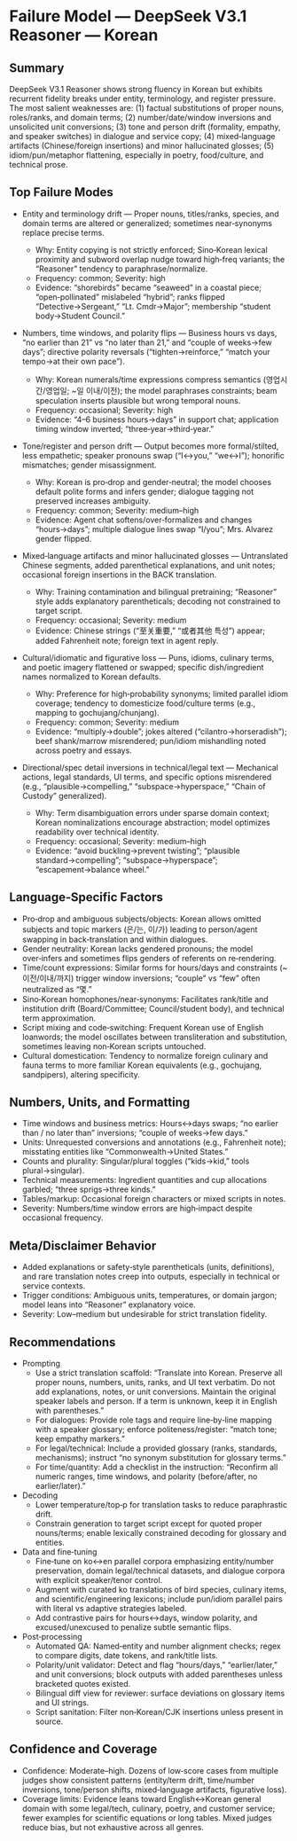 # Failure Model — DeepSeek V3.1 Reasoner — Korean

## Summary
DeepSeek V3.1 Reasoner shows strong fluency in Korean but exhibits recurrent fidelity breaks under entity, terminology, and register pressure. The most salient weaknesses are: (1) factual substitutions of proper nouns, roles/ranks, and domain terms; (2) number/date/window inversions and unsolicited unit conversions; (3) tone and person drift (formality, empathy, and speaker switches) in dialogue and service copy; (4) mixed‑language artifacts (Chinese/foreign insertions) and minor hallucinated glosses; (5) idiom/pun/metaphor flattening, especially in poetry, food/culture, and technical prose.

## Top Failure Modes
- Entity and terminology drift — Proper nouns, titles/ranks, species, and domain terms are altered or generalized; sometimes near‑synonyms replace precise terms.
  - Why: Entity copying is not strictly enforced; Sino‑Korean lexical proximity and subword overlap nudge toward high‑freq variants; the “Reasoner” tendency to paraphrase/normalize.
  - Frequency: common; Severity: high
  - Evidence: “shorebirds” became “seaweed” in a coastal piece; “open‑pollinated” mislabeled “hybrid”; ranks flipped “Detective→Sergeant,” “Lt. Cmdr→Major”; membership “student body→Student Council.”

- Numbers, time windows, and polarity flips — Business hours vs days, “no earlier than 21” vs “no later than 21,” and “couple of weeks→few days”; directive polarity reversals (“tighten→reinforce,” “match your tempo→at their own pace”).
  - Why: Korean numerals/time expressions compress semantics (영업시간/영업일; ~일 이내/이전); the model paraphrases constraints; beam speculation inserts plausible but wrong temporal nouns.
  - Frequency: occasional; Severity: high
  - Evidence: “4–6 business hours→days” in support chat; application timing window inverted; “three‑year→third‑year.”

- Tone/register and person drift — Output becomes more formal/stilted, less empathetic; speaker pronouns swap (“I↔you,” “we↔I”); honorific mismatches; gender misassignment.
  - Why: Korean is pro‑drop and gender‑neutral; the model chooses default polite forms and infers gender; dialogue tagging not preserved increases ambiguity.
  - Frequency: common; Severity: medium–high
  - Evidence: Agent chat softens/over‑formalizes and changes “hours→days”; multiple dialogue lines swap “I/you”; Mrs. Alvarez gender flipped.

- Mixed‑language artifacts and minor hallucinated glosses — Untranslated Chinese segments, added parenthetical explanations, and unit notes; occasional foreign insertions in the BACK translation.
  - Why: Training contamination and bilingual pretraining; “Reasoner” style adds explanatory parentheticals; decoding not constrained to target script.
  - Frequency: occasional; Severity: medium
  - Evidence: Chinese strings (“至关重要,” “或者其他 특성”) appear; added Fahrenheit note; foreign text in agent reply.

- Cultural/idiomatic and figurative loss — Puns, idioms, culinary terms, and poetic imagery flattened or swapped; specific dish/ingredient names normalized to Korean defaults.
  - Why: Preference for high‑probability synonyms; limited parallel idiom coverage; tendency to domesticize food/culture terms (e.g., mapping to gochujang/chunjang).
  - Frequency: common; Severity: medium
  - Evidence: “multiply→double”; jokes altered (“cilantro→horseradish”); beef shank/marrow misrendered; pun/idiom mishandling noted across poetry and essays.

- Directional/spec detail inversions in technical/legal text — Mechanical actions, legal standards, UI terms, and specific options misrendered (e.g., “plausible→compelling,” “subspace→hyperspace,” “Chain of Custody” generalized).
  - Why: Term disambiguation errors under sparse domain context; Korean nominalizations encourage abstraction; model optimizes readability over technical identity.
  - Frequency: occasional; Severity: medium–high
  - Evidence: “avoid buckling→prevent twisting”; “plausible standard→compelling”; “subspace→hyperspace”; “escapement→balance wheel.”

## Language‑Specific Factors
- Pro‑drop and ambiguous subjects/objects: Korean allows omitted subjects and topic markers (은/는, 이/가) leading to person/agent swapping in back‑translation and within dialogues.
- Gender neutrality: Korean lacks gendered pronouns; the model over‑infers and sometimes flips genders of referents on re‑rendering.
- Time/count expressions: Similar forms for hours/days and constraints (~이전/이내/까지) trigger window inversions; “couple” vs “few” often neutralized as “몇.”
- Sino‑Korean homophones/near‑synonyms: Facilitates rank/title and institution drift (Board/Committee; Council/student body), and technical term approximation.
- Script mixing and code‑switching: Frequent Korean use of English loanwords; the model oscillates between transliteration and substitution, sometimes leaving non‑Korean scripts untouched.
- Cultural domestication: Tendency to normalize foreign culinary and fauna terms to more familiar Korean equivalents (e.g., gochujang, sandpipers), altering specificity.

## Numbers, Units, and Formatting
- Time windows and business metrics: Hours↔days swaps; “no earlier than / no later than” inversions; “couple of weeks→few days.”
- Units: Unrequested conversions and annotations (e.g., Fahrenheit note); misstating entities like “Commonwealth→United States.”
- Counts and plurality: Singular/plural toggles (“kids→kid,” tools plural→singular).
- Technical measurements: Ingredient quantities and cup allocations garbled; “three sprigs→three kinds.”
- Tables/markup: Occasional foreign characters or mixed scripts in notes.
- Severity: Numbers/time window errors are high‑impact despite occasional frequency.

## Meta/Disclaimer Behavior
- Added explanations or safety‑style parentheticals (units, definitions), and rare translation notes creep into outputs, especially in technical or service contexts.
- Trigger conditions: Ambiguous units, temperatures, or domain jargon; model leans into “Reasoner” explanatory voice.
- Severity: Low–medium but undesirable for strict translation fidelity.

## Recommendations
- Prompting
  - Use a strict translation scaffold: “Translate into Korean. Preserve all proper nouns, numbers, units, ranks, and UI text verbatim. Do not add explanations, notes, or unit conversions. Maintain the original speaker labels and person. If a term is unknown, keep it in English with parentheses.”
  - For dialogues: Provide role tags and require line‑by‑line mapping with a speaker glossary; enforce politeness/register: “match tone; keep empathy markers.”
  - For legal/technical: Include a provided glossary (ranks, standards, mechanisms); instruct “no synonym substitution for glossary terms.”
  - For time/quantity: Add a checklist in the instruction: “Reconfirm all numeric ranges, time windows, and polarity (before/after, no earlier/later).”
- Decoding
  - Lower temperature/top‑p for translation tasks to reduce paraphrastic drift.
  - Constrain generation to target script except for quoted proper nouns/terms; enable lexically constrained decoding for glossary and entities.
- Data and fine‑tuning
  - Fine‑tune on ko↔en parallel corpora emphasizing entity/number preservation, domain legal/technical datasets, and dialogue corpora with explicit speaker/tenor control.
  - Augment with curated ko translations of bird species, culinary items, and scientific/engineering lexicons; include pun/idiom parallel pairs with literal vs adaptive strategies labeled.
  - Add contrastive pairs for hours↔days, window polarity, and excused/unexcused to penalize subtle semantic flips.
- Post‑processing
  - Automated QA: Named‑entity and number alignment checks; regex to compare digits, date tokens, and rank/title lists.
  - Polarity/unit validator: Detect and flag “hours/days,” “earlier/later,” and unit conversions; block outputs with added parentheses unless bracketed quotes existed.
  - Bilingual diff view for reviewer: surface deviations on glossary items and UI strings.
  - Script sanitation: Filter non‑Korean/CJK insertions unless present in source.

## Confidence and Coverage
- Confidence: Moderate–high. Dozens of low‑score cases from multiple judges show consistent patterns (entity/term drift, time/number inversions, tone/person shifts, mixed‑language artifacts, figurative loss).
- Coverage limits: Evidence leans toward English↔Korean general domain with some legal/tech, culinary, poetry, and customer service; fewer examples for scientific equations or long tables. Mixed judges reduce bias, but not exhaustive across all genres.